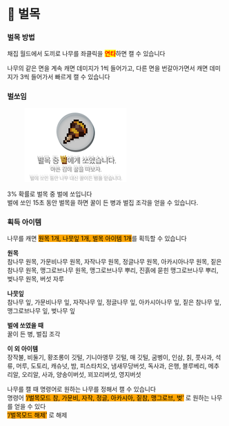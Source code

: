 # 🌲 벌목

### **벌목 방법**

채집 월드에서 도끼로 나무를 좌클릭을 <mark style="color:red;">**연타**</mark>하면 캘 수 있습니다

나무의 같은 면을 계속 캐면 데미지가 1씩 들어가고, 다른 면을 번갈아가면서 캐면 데미지가 3씩 들어가서 빠르게 캘 수 있습니다



### **벌쏘임**

<div align="left"><figure><img src="../../.gitbook/assets/9 (1).png" alt=""><figcaption></figcaption></figure></div>

3% 확률로 벌목 중 벌에 쏘입니다\
벌에 쏘인 15초 동안 벌목을 하면 꿀이 든 병과 벌집 조각을 얻을 수 있습니다.



### **획득 아이템**

나무를 캐면 <mark style="background-color:orange;">원목 1개, 나뭇잎 1개, 벌목 아이템 1개</mark>를 획득할 수 있습니다

**원목**\
참나무 원목, 가문비나무 원목, 자작나무 원목, 정글나무 원목, 아카시아나무 원목, 짙은 참나무 원목, 맹그로브나무 원목, 맹그로브나무 뿌리, 진흙에 묻힌 맹그로브나무 뿌리, 벚나무 원목, 버섯 자루

**나뭇잎**\
참나무 잎, 가문비나무 잎, 자작나무 잎, 정글나무 잎, 아카시아나무 잎, 짙은 참나무 잎, 맹그로브나무 잎, 벚나무 잎

**벌에 쏘였을 때**\
꿀이 든 병, 벌집 조각

**이 외 아이템**\
장작불, 비둘기, 황조롱이 깃털, 기니아앵무 깃털, 매 깃털, 굼벵이, 인삼, 칡, 풋사과, 석류, 머루, 도토리, 캐슈넛, 밤, 피스타치오, 냄새무당버섯, 독사과, 은행, 블루베리, 메추리알, 오리알, 사과, 양송이버섯, 꾀꼬리버섯, 영지버섯



나무를 캘 때 명령어로 원하는 나무를 정해서 캘 수 있습니다\
명령어 <mark style="background-color:orange;">‘/벌목모드 참, 가문비, 자작, 정글, 아카시아, 짙참, 맹그로브, 벚’</mark> 로 원하는 나무를 얻을 수 있다\
<mark style="background-color:orange;">‘/벌목모드 해제’</mark> 로 해제
